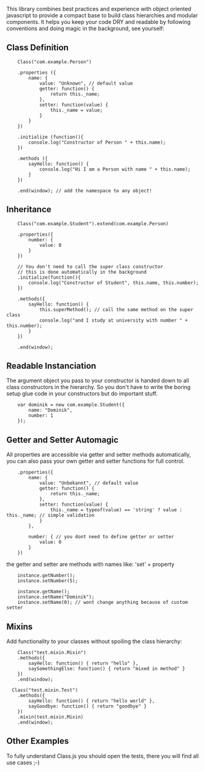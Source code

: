 This library combines best practices and experience with object oriented javascript to provide a compact base to build class hierarchies and modular components. It helps you keep your code DRY and readable by following conventions and doing magic in the background, see yourself:

Class Definition
-----------------

		Class("com.example.Person") 

		.properties ({
			name: { 
				value: "Unknown", // default value
				getter: function() { 
					return this._name;
				},
				setter: function(value) {
					this._name = value;
				}
			}
		})	

		.initialize (function(){
			console.log("Constructor of Person " + this.name);
		})

		.methods ({
			sayHello: function() {
				console.log("Hi I am a Person with name " + this.name);
			}
		})

		.end(window); // add the namespace to any object!
		
Inheritance
-----------------

		Class("com.example.Student").extend(com.example.Person)

		.properties({
			number: {
				value: 0
			}
		})

		// You don't need to call the super class constructor
		// this is done automatically in the background
		.initialize(function(){
			console.log("Constructor of Student", this.name, this.number);
		})

		.methods({
			sayHello: function() {
				this.superMethod(); // call the same method on the super class
				console.log("and I study at university with number " + this.number);
			}
		})

		.end(window);
		
Readable Instanciation 
----------------------
The argument object you pass to your constructor is handed down to all
class constructors in the hierarchy. So you don't have to write the boring
setup glue code in your constructors but do important stuff.

		var dominik = new com.example.Student({
			name: "Dominik",
			number: 1
		});
		
Getter and Setter Automagic
-----------------------------
All properties are accessible via getter and setter methods automatically,
you can also pass your own getter and setter functions for full control.


		.properties({
			name: { 
				value: "Unbekannt", // default value
				getter: function() { 
					return this._name;
				},
				setter: function(value) {
					this._name = typeof(value) == 'string' ? value : this._name; // simple validation
				}
			},
			
			number: { // you dont need to define getter or setter
				value: 0
			}
		})

the getter and setter are methods with names like: 'set' + property
		
		instance.getNumber();
		instance.setNumber(5);
		
		instance.getName();
		instance.setName("Dominik");
		instance.setName(0); // wont change anything because of custom setter
		
Mixins
-----------------
Add functionality to your classes without spoiling the class hierarchy:

		Class("test.mixin.Mixin")
		.methods({
			sayHello: function() { return "hello" },
			saySomethingElse: function() { return "mixed in method" }
		})
		.end(window);
	
	  Class("test.mixin.Test")
		.methods({
			sayHello: function() { return "hello world" },
			sayGoodbye: function() { return "goodbye" }
		})
		.mixin(test.mixin.Mixin)
		.end(window);

Other Examples
---------
To fully understand Class.js you should open the tests, there you will find all use cases ;-)